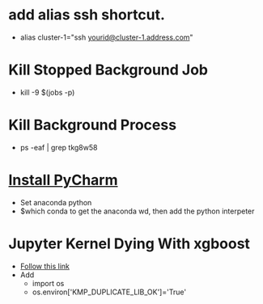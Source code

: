 # add alias ssh shortcut.
  - alias cluster-1="ssh yourid@cluster-1.address.com"

# Kill Stopped Background Job
  - kill -9 $(jobs -p)

# Kill Background Process
  - ps -eaf | grep tkg8w58

# [Install PyCharm](https://medium.com/@GalarnykMichael/setting-up-pycharm-with-anaconda-plus-installing-packages-windows-mac-db2b158bd8c)
  - Set anaconda python
  - $which conda to get the anaconda wd, then add the python interpeter

# Jupyter Kernel Dying With xgboost
  - [Follow this link](https://stackoverflow.com/questions/51164771/python-xgboost-kernel-died)
  - Add
    - import os
    - os.environ['KMP_DUPLICATE_LIB_OK']='True'

